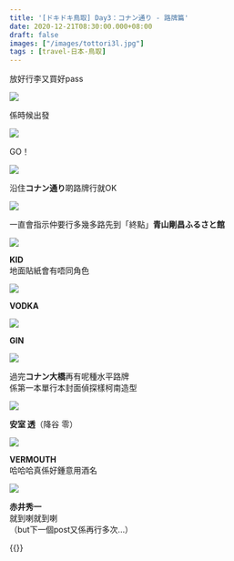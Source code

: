 ```yaml
---
title: '[ドキドキ鳥取] Day3：コナン通り - 路牌篇'
date: 2020-12-21T08:30:00.000+08:00
draft: false
images: ["/images/tottori3l.jpg"]
tags : [travel-日本-鳥取]
---
```


放好行李又買好pass  

![](/images/tottori3l1.jpg)

係時候出發

![](/images/tottori3l2.jpg)

GO！

![](/images/tottori3l3.jpg)

沿住**コナン通り**啲路牌行就OK

![](/images/tottori3l.jpg)

一直會指示仲要行多幾多路先到「終點」**青山剛昌ふるさと館**  

![](/images/tottori3l4.jpg)

**KID**  
地面貼紙會有唔同角色  

![](/images/tottori3l5.jpg)

**VODKA**

![](/images/tottori3l6.jpg)

**GIN**  

![](/images/tottori3l7.jpg)

過完**コナン大橋**再有呢種水平路牌  
係第一本單行本封面偵探樣柯南造型  

![](/images/tottori3l8.jpg)

**安室 透**（降谷 零）

![](/images/tottori3l9.jpg)

**VERMOUTH**  
哈哈哈真係好鍾意用酒名  

![](/images/tottori3l10.jpg)

**赤井秀一**  
就到喇就到喇  
（but下一個post又係再行多次...）
  
  
{{<tottori>}}  
